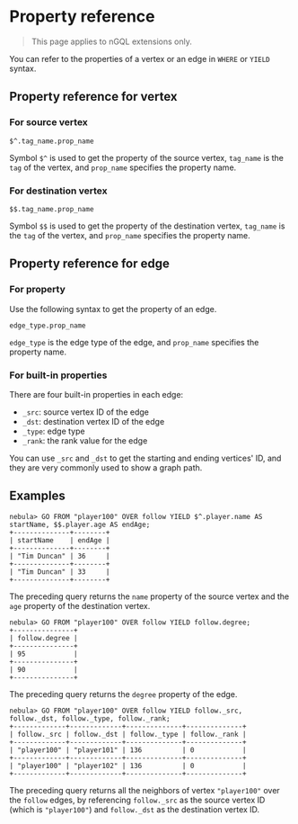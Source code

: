 # Property reference

> This page applies to nGQL extensions only.

You can refer to the properties of a vertex or an edge in `WHERE` or `YIELD` syntax.

## Property reference for vertex

### For source vertex

```ngql
$^.tag_name.prop_name
```

Symbol `$^` is used to get the property of the source vertex, `tag_name` is the `tag` of the vertex, and `prop_name` specifies the property name.

### For destination vertex

```ngql
$$.tag_name.prop_name
```

Symbol `$$` is used to get the property of the destination vertex, `tag_name` is the `tag` of the vertex, and `prop_name` specifies the property name.

## Property reference for edge

### For property

Use the following syntax to get the property of an edge.

```ngql
edge_type.prop_name
```

`edge_type` is the edge type of the edge, and `prop_name` specifies the property name.

### For built-in properties

There are four built-in properties in each edge:

* `_src`: source vertex ID of the edge
* `_dst`: destination vertex ID of the edge
* `_type`: edge type
* `_rank`: the rank value for the edge

You can use `_src` and `_dst` to get the starting and ending vertices' ID, and they are very commonly used to show a graph path.

## Examples

```ngql
nebula> GO FROM "player100" OVER follow YIELD $^.player.name AS startName, $$.player.age AS endAge;
+--------------+--------+
| startName    | endAge |
+--------------+--------+
| "Tim Duncan" | 36     |
+--------------+--------+
| "Tim Duncan" | 33     |
+--------------+--------+
```

The preceding query returns the `name` property of the source vertex and the `age` property of the destination vertex.

```ngql
nebula> GO FROM "player100" OVER follow YIELD follow.degree;
+---------------+
| follow.degree |
+---------------+
| 95            |
+---------------+
| 90            |
+---------------+
```

The preceding query returns the `degree` property of the edge.

```ngql
nebula> GO FROM "player100" OVER follow YIELD follow._src, follow._dst, follow._type, follow._rank;
+-------------+-------------+--------------+--------------+
| follow._src | follow._dst | follow._type | follow._rank |
+-------------+-------------+--------------+--------------+
| "player100" | "player101" | 136          | 0            |
+-------------+-------------+--------------+--------------+
| "player100" | "player102" | 136          | 0            |
+-------------+-------------+--------------+--------------+
```

The preceding query returns all the neighbors of vertex `"player100"` over the `follow` edges,
by referencing `follow._src` as the source vertex ID (which is `"player100"`) and `follow._dst` as the destination vertex ID.
